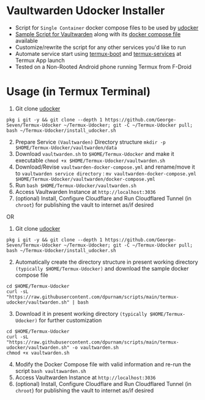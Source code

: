 # Vaultwarden Udocker Installer
- Script for `Single Container` docker compose files to be used by [udocker](https://github.com/George-Seven/Termux-Udocker/tree/main)
- [Sample Script for Vaultwarden](https://github.com/dpurnam/scripts/blob/main/termux-udocker/vaultwarden.sh) along with its [docker compose file](https://github.com/dpurnam/scripts/blob/main/termux-udocker/vaultwarden-docker-compose.yml) available
- Customize/rewrite the script for any other services you'd like to run
- Automate service start using [termux-boot](https://github.com/termux/termux-boot) and [termux-services](https://github.com/termux/termux-services) at Termux App launch
- Tested on a Non-Rooted Android phone running Termux from F-Droid
  
# Usage (in Termux Terminal)
1. Git clone [udocker](https://github.com/George-Seven/Termux-Udocker/tree/main)
```
pkg i git -y && git clone --depth 1 https://github.com/George-Seven/Termux-Udocker ~/Termux-Udocker; git -C ~/Termux-Udocker pull; bash ~/Termux-Udocker/install_udocker.sh
```
2. Prepare Service `(Vaultwarden)` Directory structure `mkdir -p $HOME/Termux-Udocker/vaultwarden/data`
3. Download `vaultwarden.sh` to `$HOME/Termux-Udocker` and make it executable `chmod +x $HOME/Termux-Udocker/vaultwarden.sh`
4. Download/Revise `vaultwarden-docker-compose.yml` and rename/move it to `vaultwarden service directory` : `mv vaultwarden-docker-compose.yml $HOME/Termux-Udocker/vaultwarden/docker-compose.yml`
5. Run `bash $HOME/Termux-Udocker/vaultwarden.sh`
6. Access Vaultwarden Instance at `http://localhost:3036`
7. (optional) Install, Configure Cloudflare and Run Cloudflared Tunnel (in `chroot`) for publishing the vault to internet as/if desired

OR

1. Git clone [udocker](https://github.com/George-Seven/Termux-Udocker/tree/main)
```
pkg i git -y && git clone --depth 1 https://github.com/George-Seven/Termux-Udocker ~/Termux-Udocker; git -C ~/Termux-Udocker pull; bash ~/Termux-Udocker/install_udocker.sh
```
2. Automatically create the directory structure in present working directory `(typically $HOME/Termux-Udocker)` and download the sample docker compose file 
```
cd $HOME/Termux-Udocker
curl -sL "https://raw.githubusercontent.com/dpurnam/scripts/main/termux-udocker/vaultwarden.sh" | bash
```
3. Download it in present working directory `(typically $HOME/Termux-Udocker)` for further customization
```
cd $HOME/Termux-Udocker
curl -sL "https://raw.githubusercontent.com/dpurnam/scripts/main/termux-udocker/vaultwarden.sh" -o vaultwarden.sh
chmod +x vaultwarden.sh
```
4. Modify the Docker Compose file with valid information and re-run the script `bash vaultawarden.sh`
5. Access Vaultwarden Instance at `http://localhost:3036`
6. (optional) Install, Configure Cloudflare and Run Cloudflared Tunnel (in `chroot`) for publishing the vault to internet as/if desired
